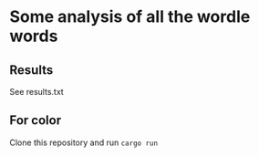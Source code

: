 # Some analysis of all the wordle words

## Results
See results.txt

## For color
Clone this repository and run ```cargo run```
